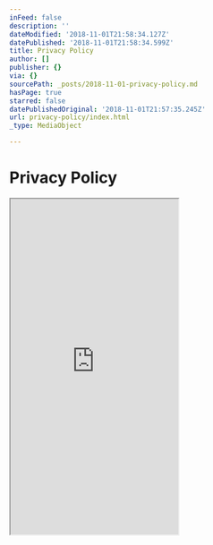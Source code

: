 ```yaml
---
inFeed: false
description: ''
dateModified: '2018-11-01T21:58:34.127Z'
datePublished: '2018-11-01T21:58:34.599Z'
title: Privacy Policy
author: []
publisher: {}
via: {}
sourcePath: _posts/2018-11-01-privacy-policy.md
hasPage: true
starred: false
datePublishedOriginal: '2018-11-01T21:57:35.245Z'
url: privacy-policy/index.html
_type: MediaObject

---
```

# Privacy Policy

<iframe src="https://the-grid.github.io/ed-userhtml/?g=eJwDAAAAAAE" height="600" style=""></iframe>